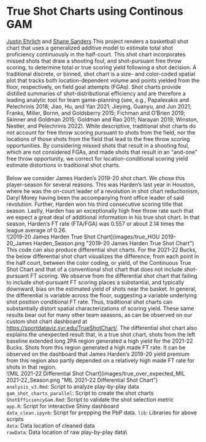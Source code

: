 # True Shot Charts using Continous GAM 
[Justin Ehrlich](https://falk.syr.edu/people/ehrlich-justin/) and [Shane Sanders](https://falk.syr.edu/people/sandersshane/)
This project renders a basketball shot chart that uses a generalized additive model to estimate total shot proficiency continuously in the half-court. This shot chart incorporates missed shots that draw a shooting foul, and shot-pursuant free throw scoring, to determine total or true scoring yield following a shot decision. A traditional discrete, or binned, shot chart is a size- and color-coded spatial plot that tracks both location-dependent volume and points yielded from the floor, respectively, on field goal attempts (FGAs). Shot charts provide distilled summaries of shot-distributional efficiency and are therefore a leading analytic tool for team game-planning (see, e.g., Papalexakis and Pelechrinis 2018; Jiao, Hu, and Yan 2021; Jieying, Guanyu, and Jun 2021; Franks, Miller, Bornn, and Goldsberry 2015; Fichman and O’Brien 2019; Skinner and Goldman 2015; Goldman and Rao 2011; Narayan 2019; Winston, Nestler, and Pelechrinis 2022). While descriptive, traditional shot charts do not account for free throw scoring pursuant to shots from the field, nor the locations of those shots from the field that lead to the free throw scoring opportunities. By considering missed shots that result in a shooting foul, which are not considered FGAs, and made shots that result in an “and-one” free throw opportunity, we correct for location-conditional scoring yield estimate distortions in traditional shot charts.\
\
Below we consider James Harden’s 2019-20 shot chart. We chose this player-season for several reasons. This was Harden’s last year in Houston, where he was the on-court leader of a revolution in shot chart reductionism, Daryl Morey having been the accompanying front office leader of said revolution. Further, Harden won his third consecutive scoring title that season. Lastly, Harden has an exceptionally high free throw rate such that we expect a great deal of additional information in his true shot chart. In that season, Harden’s FT rate (FTA/FGA) was 0.557 or about 2.14 times the league average of 0.26. \
![2019-20 James Harden True Shot Chart](images/true_HOU 2019-20_James Harden_Season.png "2019-20 James Harden True Shot Chart")
\
This code can also produce differential shot charts. For the 2021-22 Bucks, the below differential shot chart visualizes the difference, from each point in the half court, between the color coding, or yield, of the Continuous True Shot Chart and that of a conventional shot chart that does not include shot-pursuant FT scoring. We observe from the differential shot chart that failing to include shot-pursuant FT scoring places a substantial, and typically downward, bias on the estimated yield of shots near the basket. In general, the differential is variable across the floor, suggesting a variable underlying shot position conditional FT rate. Thus, traditional shot charts can substantially distort spatial characterizations of scoring yield. These same results bear out for many other team seasons, as can be observed on our custom shot chart dashboard at https://sportdataviz.syr.edu/TrueShotChart/. The differential shot chart also explains the unexpected result that, in a true shot chart, shots from the left baseline extended long 2PA region generated a high yield for the 2021-22 Bucks. Shots from this region generated a high made FT rate. It can be observed on the dashboard that James Harden’s 2019-20 yield premium from this region also partly depended on a relatively high made FT rate for shots in that region.\
![MIL 2021-22 Differential Shot Chart](images/true_over_expected_MIL 2021-22_Season.png "MIL 2021-22 Differential Shot Chart")
\
`analysis_v3.Rmd`: Script to analyze play-by-play data\
`gam_shot_charts_parallel`: Script to create the shot charts\
`ShotEfficiencyGam.Rmd`: Script to validate the shot selection metric\
`app.R`: Script for interactive Shiny dashboard\
`data_clean.ipynb`: Script for prepping the PbP data.
`lib`: Libraries for above scripts\
`data`: Data location of cleaned data\
`rawData`: Data location of raw play-by-play data\
